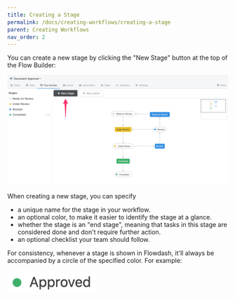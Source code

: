 ```yaml
---
title: Creating a Stage
permalink: /docs/creating-workflows/creating-a-stage
parent: Creating Workflows
nav_order: 2
---
```

You can create a new stage by clicking the "New Stage" button at the top of the Flow Builder:

![](/assets/images/9fff6f2-new-stage_.png)

When creating a new stage, you can specify

* a unique name for the stage in your workflow.
* an optional color, to make it easier to identify the stage at a glance.
* whether the stage is an "end stage", meaning that tasks in this stage are considered done and don't require further
  action.
* an optional checklist your team should follow.

For consistency, whenever a stage is shown in Flowdash, it'll always be accompanied by a circle of the specified color.
For example:

![](/assets/images/555e653-approved-stage.png)
